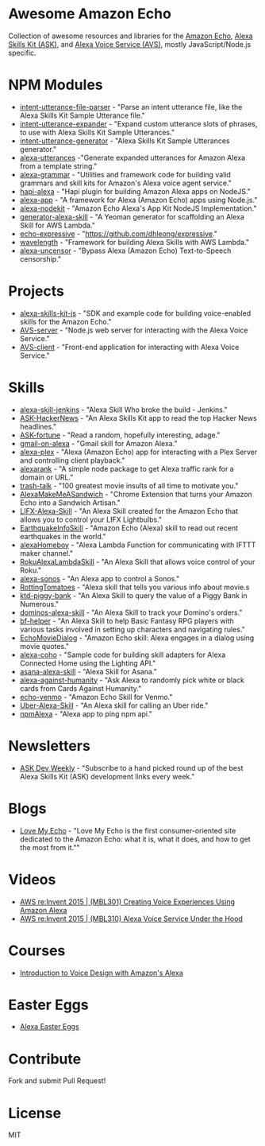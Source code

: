 # Awesome Amazon Echo

Collection of awesome resources and libraries for the [Amazon Echo](https://en.wikipedia.org/wiki/Amazon_Echo), [Alexa Skills Kit (ASK)](https://developer.amazon.com/ask), and [Alexa Voice Service (AVS)](https://developer.amazon.com/avs), mostly JavaScript/Node.js specific.

# NPM Modules

- [intent-utterance-file-parser](https://github.com/miguelmota/intent-utterance-file-parser) - "Parse an intent utterance file, like the Alexa Skills Kit Sample Utterance file."
- [intent-utterance-expander](https://github.com/miguelmota/intent-utterance-expander) - "Expand custom utterance slots of phrases, to use with Alexa Skills Kit Sample Utterances."
- [intent-utterance-generator](https://github.com/miguelmota/intent-utterance-generator) - "Alexa Skills Kit Sample Utterances generator."
- [alexa-utterances](https://github.com/mreinstein/alexa-utterances) -"Generate expanded utterances for Amazon Alexa from a template string."
- [alexa-grammar](https://github.com/scottbea/alexa-grammar) - "Utilities and framework code for building valid grammars and skill kits for Amazon's Alexa voice agent service."
- [hapi-alexa](https://github.com/TheEvilDev/hapi-alexa) - "Hapi plugin for building Amazon Alexa apps on NodeJS."
- [alexa-app](https://github.com/matt-kruse/alexa-app) - "A framework for Alexa (Amazon Echo) apps using Node.js."
- [alexa-nodekit](https://github.com/brutalhonesty/alexa-nodekit) - "Amazon Echo Alexa's App Kit NodeJS Implementation."
- [generator-alexa-skill](https://github.com/cameronhunter/generator-alexa-skill) - "A Yeoman generator for scaffolding an Alexa Skill for AWS Lambda."
- [echo-expressive](https://github.com/dhleong/expressive) - "https://github.com/dhleong/expressive."
- [wavelength](https://github.com/pmarkert/wavelength) - "Framework for building Alexa Skills with AWS Lambda."
- [alexa-uncensor](https://github.com/atojs/alexa-uncensor) - "Bypass Alexa (Amazon Echo) Text-to-Speech censorship."

# Projects

- [alexa-skills-kit-js](https://github.com/amzn/alexa-skills-kit-js) - "SDK and example code for building voice-enabled skills for the Amazon Echo."
- [AVS-server](https://github.com/miguelmota/AVS-server) - "Node.js web server for interacting with the Alexa Voice Service."
- [AVS-client](https://github.com/miguelmota/AVS-client) - "Front-end application for interacting with Alexa Voice Service."

# Skills

- [alexa-skill-jenkins](https://github.com/ferdingler/alexa-skill-jenkins) - "Alexa Skill Who broke the build - Jenkins."
- [ASK-HackerNews](https://github.com/miguelmota/ASK-HackerNews) - "An Alexa Skills Kit app to read the top Hacker News headlines."
- [ASK-fortune](https://github.com/miguelmota/ASK-fortune) - "Read a random, hopefully interesting, adage."
- [gmail-on-alexa](https://github.com/s-maheshbabu/gmail-on-alexa) - "Gmail skill for Amazon Alexa."
- [alexa-plex](https://github.com/OverloadUT/alexa-plex) - "Alexa (Amazon Echo) app for interacting with a Plex Server and controlling client playback."
- [alexarank](https://github.com/fcambus/alexarank) - "A simple node package to get Alexa traffic rank for a domain or URL."
- [trash-talk](https://github.com/JoshMilo/trash-talk) - "100 greatest movie insults of all time to motivate you."
- [AlexaMakeMeASandwich](https://github.com/timkarnold/AlexaMakeMeASandwich) - "Chrome Extension that turns your Amazon Echo into a Sandwich Artisan."
- [LIFX-Alexa-Skill](https://github.com/Seechay/LIFX-Alexa-Skill) - "An Alexa Skill created for the Amazon Echo that allows you to control your LIFX Lightbulbs."
- [EarthquakeInfoSkill](https://github.com/ljdelight/EarthquakeInfoSkill) - "Amazon Echo (Alexa) skill to read out recent earthquakes in the world."
- [alexaHomeboy](https://github.com/sirtimbly/alexaHomeboy) - "Alexa Lambda Function for communicating with IFTTT maker channel."
- [RokuAlexaLambdaSkill](https://github.com/julianh2o/RokuAlexaLambdaSkill) - "An Alexa Skill that allows voice control of your Roku."
- [alexa-sonos](https://github.com/mattwelch/alexa-sonos) - "An Alexa app to control a Sonos."
- [RottingTomatoes](https://github.com/Litie-Zhu/RottingTomatoes) - "Alexa skill that tells you various info about movie.s
- [ktd-piggy-bank](https://github.com/kickthedrawer/ktd-piggy-bank) - "An Alexa Skill to query the value of a Piggy Bank in Numerous."
- [dominos-alexa-skill](https://github.com/kristeaac/dominos-alexa-skill) - "An Alexa Skill to track your Domino's orders."
- [bf-helper](https://github.com/JeffEngebretsen/bf-helper) - "An Alexa Skill to help Basic Fantasy RPG players with various tasks involved in setting up characters and navigating rules."
- [EchoMovieDialog](https://github.com/patanoia/EchoMovieDialog) - "Amazon Echo skill: Alexa engages in a dialog using movie quotes."
- [alexa-coho](https://github.com/amzn/alexa-coho) - "Sample code for building skill adapters for Alexa Connected Home using the Lighting API."
- [asana-alexa-skill](https://github.com/dasevilla/asana-alexa-skill) - "Alexa Skill for Asana."
- [alexa-against-humanity](https://github.com/radiantnode/alexa-against-humanity) - "Ask Alexa to randomly pick white or black cards from Cards Against Humanity."
- [echo-venmo](https://github.com/AbhiAgarwal/echo-venmo) - "Amazon Echo Skill for Venmo."
- [Uber-Alexa-Skill](https://github.com/objectiveSee/Uber-Alexa-Skill) - "An Alexa skill for calling an Uber ride."
- [npmAlexa](https://github.com/stevengill/npmAlexaI) - "Alexa app to ping npm api."

# Newsletters

- [ASK Dev Weekly](http://askdevweekly.com/) - "Subscribe to a hand picked round up of the best Alexa Skills Kit (ASK) development links every week."

# Blogs

- [Love My Echo](http://lovemyecho.com/) - "Love My Echo is the first consumer-oriented site dedicated to the Amazon Echo: what it is, what it does, and how to get the most from it.""

# Videos

- [AWS re:Invent 2015 | (MBL301) Creating Voice Experiences Using Amazon Alexa](https://www.youtube.com/watch?v=mOcxd_KcQJI)
- [AWS re:Invent 2015 | (MBL310) Alexa Voice Service Under the Hood](https://www.youtube.com/watch?v=qEYbjCXOU7Q)

# Courses

- [Introduction to Voice Design with Amazon's Alexa](https://www.udemy.com/amazonalexa/)

# Easter Eggs

- [Alexa Easter Eggs](EASTER_EGGS.md)

# Contribute

Fork and submit Pull Request!

# License

MIT
